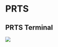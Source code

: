 # PRTS
## PRTS Terminal

![](https://img2024.cnblogs.com/blog/3547521/202505/3547521-20250517213455042-255741860.png)
